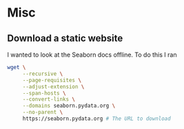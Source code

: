 # Misc

## Download a static website

I wanted to look at the Seaborn docs offline.
To do this I ran

```bash
wget \
     --recursive \
     --page-requisites \
     --adjust-extension \
     --span-hosts \
     --convert-links \
     --domains seaborn.pydata.org \
     --no-parent \
     https://seaborn.pydata.org # The URL to download
```
